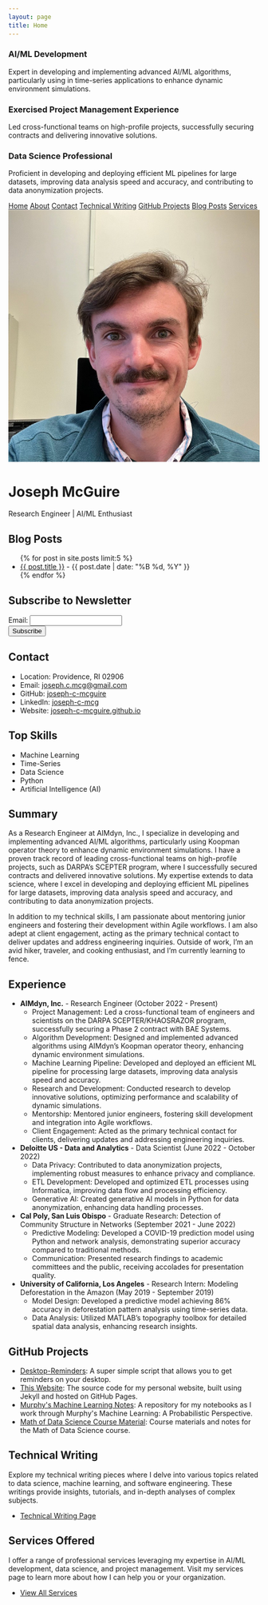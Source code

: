 ```yaml
---
layout: page
title: Home
---
```


<!-- Link to Google Fonts -->
<link href="https://fonts.googleapis.com/css2?family=Roboto:wght@400;700&display=swap" rel="stylesheet">

<!-- Link to Font Awesome for icons -->
<link rel="stylesheet" href="https://cdnjs.cloudflare.com/ajax/libs/font-awesome/5.15.4/css/all.min.css">

<!-- Link to external CSS file -->
<link rel="stylesheet" href="assets/css/styles.css">

<div class="section">
  <div class="card-container">
    <div class="card">
      <i class="fas fa-brain"></i>
      <h3>AI/ML Development</h3>
      <p>Expert in developing and implementing advanced AI/ML algorithms, particularly using in time-series applications to enhance dynamic environment simulations.</p>
    </div>
    <div class="card">
      <i class="fas fa-project-diagram"></i>
      <h3>Exercised Project Management Experience</h3>
      <p>Led cross-functional teams on high-profile projects, successfully securing contracts and delivering innovative solutions.</p>
    </div>
    <div class="card">
      <i class="fas fa-database"></i>
      <h3>Data Science Professional</h3>
      <p>Proficient in developing and deploying efficient ML pipelines for large datasets, improving data analysis speed and accuracy, and contributing to data anonymization projects.</p>
    </div>
  </div>
</div>

<div class="nav">
  <a href="/">Home</a>
  <a href="/about/">About</a>
  <a href="/contact/">Contact</a>
  <a href="/technical-writing/">Technical Writing</a>
  <a href="/github-projects/">GitHub Projects</a>
  <a href="/posts/">Blog Posts</a>
  <a href="/services/">Services</a>
</div>

<div class="header">
  <div class="header-content">
    <img src="assets/images/headshot.jpg" alt="Joseph McGuire" class="header-image">
    <div class="welcome-text">
      <h1>Joseph McGuire</h1>
      <p>Research Engineer | AI/ML Enthusiast</p>
    </div>
  </div>
</div>

<div class="section">
  <h2>Blog Posts</h2>
  <ul>
    {% for post in site.posts limit:5 %}
      <li><a href="{{ post.url | relative_url }}">{{ post.title }}</a> - {{ post.date | date: "%B %d, %Y" }}</li>
    {% endfor %}
  </ul>
</div>

<div class="section">
  <h2>Subscribe to Newsletter</h2>
  <form action="https://YOUR_MAILCHIMP_URL" method="post" target="_blank">
    <div>
      <label for="email">Email:</label>
      <input type="email" id="email" name="EMAIL" required>
    </div>
    <div>
      <input type="submit" value="Subscribe">
    </div>
  </form>
</div>

<div class="section">
  <h2>Contact</h2>
  <ul>
    <li>Location: Providence, RI 02906</li>
    <li>Email: <a href="mailto:joseph.c.mcg@gmail.com">joseph.c.mcg@gmail.com</a></li>
    <li>GitHub: <a href="https://github.com/joseph-c-mcguire">joseph-c-mcguire</a></li>
    <li>LinkedIn: <a href="https://www.linkedin.com/in/joseph-c-mcg">joseph-c-mcg</a></li>
    <li>Website: <a href="https://joseph-c-mcguire.github.io">joseph-c-mcguire.github.io</a></li>
  </ul>
</div>

<div class="section">
  <h2>Top Skills</h2>
  <ul>
    <li>Machine Learning</li>
    <li>Time-Series</li>
    <li>Data Science</li>
    <li>Python</li>
    <li>Artificial Intelligence (AI)</li>
  </ul>
</div>

<div class="section">
  <h2>Summary</h2>
  <p>As a Research Engineer at AIMdyn, Inc., I specialize in developing and implementing advanced AI/ML algorithms, particularly using Koopman operator theory to enhance dynamic environment simulations. I have a proven track record of leading cross-functional teams on high-profile projects, such as DARPA’s SCEPTER program, where I successfully secured contracts and delivered innovative solutions. My expertise extends to data science, where I excel in developing and deploying efficient ML pipelines for large datasets, improving data analysis speed and accuracy, and contributing to data anonymization projects.</p>

  <p>In addition to my technical skills, I am passionate about mentoring junior engineers and fostering their development within Agile workflows. I am also adept at client engagement, acting as the primary technical contact to deliver updates and address engineering inquiries. Outside of work, I’m an avid hiker, traveler, and cooking enthusiast, and I’m currently learning to fence.</p>
</div>

<div class="section">
  <h2>Experience</h2>
  <ul>
    <li><strong>AIMdyn, Inc.</strong> - Research Engineer (October 2022 - Present)
      <ul>
        <li>Project Management: Led a cross-functional team of engineers and scientists on the DARPA SCEPTER/KHAOSRAZOR program, successfully securing a Phase 2 contract with BAE Systems.</li>
        <li>Algorithm Development: Designed and implemented advanced algorithms using AIMdyn’s Koopman operator theory, enhancing dynamic environment simulations.</li>
        <li>Machine Learning Pipeline: Developed and deployed an efficient ML pipeline for processing large datasets, improving data analysis speed and accuracy.</li>
        <li>Research and Development: Conducted research to develop innovative solutions, optimizing performance and scalability of dynamic simulations.</li>
        <li>Mentorship: Mentored junior engineers, fostering skill development and integration into Agile workflows.</li>
        <li>Client Engagement: Acted as the primary technical contact for clients, delivering updates and addressing engineering inquiries.</li>
      </ul>
    </li>
    <li><strong>Deloitte US - Data and Analytics</strong> - Data Scientist (June 2022 - October 2022)
      <ul>
        <li>Data Privacy: Contributed to data anonymization projects, implementing robust measures to enhance privacy and compliance.</li>
        <li>ETL Development: Developed and optimized ETL processes using Informatica, improving data flow and processing efficiency.</li>
        <li>Generative AI: Created generative AI models in Python for data anonymization, enhancing data handling processes.</li>
      </ul>
    </li>
    <li><strong>Cal Poly, San Luis Obispo</strong> - Graduate Research: Detection of Community Structure in Networks (September 2021 - June 2022)
      <ul>
        <li>Predictive Modeling: Developed a COVID-19 prediction model using Python and network analysis, demonstrating superior accuracy compared to traditional methods.</li>
        <li>Communication: Presented research findings to academic committees and the public, receiving accolades for presentation quality.</li>
      </ul>
    </li>
    <li><strong>University of California, Los Angeles</strong> - Research Intern: Modeling Deforestation in the Amazon (May 2019 - September 2019)
      <ul>
        <li>Model Design: Developed a predictive model achieving 86% accuracy in deforestation pattern analysis using time-series data.</li>
        <li>Data Analysis: Utilized MATLAB’s topography toolbox for detailed spatial data analysis, enhancing research insights.</li>
      </ul>
    </li>
  </ul>
</div>

<div class="section">
  <h2>GitHub Projects</h2>
  <ul>
    <li><a href="https://github.com/joseph-c-mcguire/desktop-reminders">Desktop-Reminders</a>: A super simple script that allows you to get reminders on your desktop.</li>
    <li><a href="https://github.com/joseph-c-mcguire/joseph-c-mcguire.github.io">This Website</a>: The source code for my personal website, built using Jekyll and hosted on GitHub Pages.</li>
    <li><a href="https://github.com/joseph-c-mcguire/Machine-Learning-Notes">Murphy's Machine Learning Notes</a>: A repository for my notebooks as I work through Murphy's Machine Learning: A Probabilistic Perspective.</li>
    <li><a href="https://github.com/joseph-c-mcguire/Math-of-data-science">Math of Data Science Course Material</a>: Course materials and notes for the Math of Data Science course.</li>
  </ul>
</div>

<div class="section">
  <h2>Technical Writing</h2>
  <p>Explore my technical writing pieces where I delve into various topics related to data science, machine learning, and software engineering. These writings provide insights, tutorials, and in-depth analyses of complex subjects.</p>
  <ul>
    <li><a href="/technical-writing/">Technical Writing Page</a></li>
  </ul>
</div>

<div class="section">
  <h2>Services Offered</h2>
  <p>I offer a range of professional services leveraging my expertise in AI/ML development, data science, and project management. Visit my services page to learn more about how I can help you or your organization.</p>
  <ul>
    <li><a href="/services/">View All Services</a></li>
  </ul>
</div>
